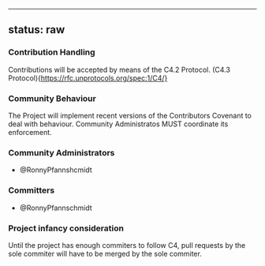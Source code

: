 ----
status: raw
----



### Contribution Handling

Contributions will be accepted by means of the
C4.2 Protocol. (C4.3 Protocol){https://rfc.unprotocols.org/spec:1/C4/}


### Community Behaviour

The Project will implement recent versions of the Contributors Covenant to deal with behaviour.
Community Administratos MUST coordinate its enforcement.


### Community Administrators

* @RonnyPfannshcmidt

### Committers

* @RonnyPfannschmidt

### Project infancy consideration

Until the project has enough commiters to follow C4, pull requests by the sole commiter will have to be merged by the sole commiter.
